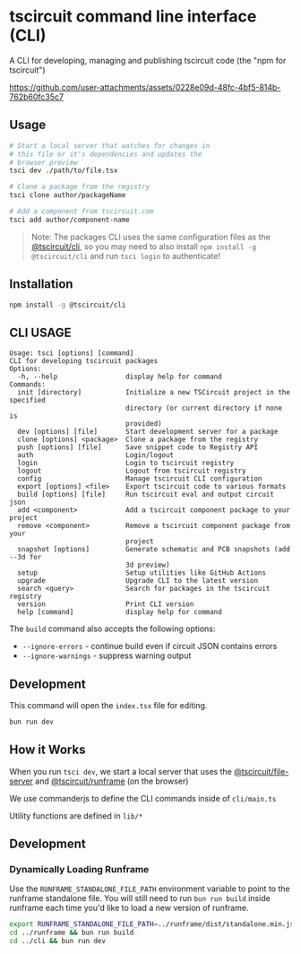 # tscircuit command line interface (CLI)

A CLI for developing, managing and publishing tscircuit code (the "npm for tscircuit")

https://github.com/user-attachments/assets/0228e09d-48fc-4bf5-814b-762b60fc35c7

## Usage

```bash
# Start a local server that watches for changes in
# this file or it's dependencies and updates the
# browser preview
tsci dev ./path/to/file.tsx

# Clone a package from the registry
tsci clone author/packageName

# Add a component from tscircuit.com
tsci add author/component-name
```

> Note: The packages CLI uses the same configuration files as the [@tscircuit/cli](https://github.com/tscircuit/cli), so you may need to also install `npm install -g @tscircuit/cli` and run `tsci login` to authenticate!

## Installation

```bash
npm install -g @tscircuit/cli
```

## CLI USAGE

<!-- START_HELP_OUTPUT -->
```
Usage: tsci [options] [command]
CLI for developing tscircuit packages
Options:
  -h, --help                 display help for command
Commands:
  init [directory]           Initialize a new TSCircuit project in the specified
                             directory (or current directory if none is
                             provided)
  dev [options] [file]       Start development server for a package
  clone [options] <package>  Clone a package from the registry
  push [options] [file]      Save snippet code to Registry API
  auth                       Login/logout
  login                      Login to tscircuit registry
  logout                     Logout from tscircuit registry
  config                     Manage tscircuit CLI configuration
  export [options] <file>    Export tscircuit code to various formats
  build [options] [file]     Run tscircuit eval and output circuit json
  add <component>            Add a tscircuit component package to your project
  remove <component>         Remove a tscircuit component package from your
                             project
  snapshot [options]         Generate schematic and PCB snapshots (add --3d for
                             3d preview)
  setup                      Setup utilities like GitHub Actions
  upgrade                    Upgrade CLI to the latest version
  search <query>             Search for packages in the tscircuit registry
  version                    Print CLI version
  help [command]             display help for command
```
<!-- END_HELP_OUTPUT -->

The `build` command also accepts the following options:

- `--ignore-errors` - continue build even if circuit JSON contains errors
- `--ignore-warnings` - suppress warning output

## Development

This command will open the `index.tsx` file for editing.

```bash
bun run dev
```

## How it Works

When you run `tsci dev`, we start a local
server that uses the [@tscircuit/file-server](https://github.com/tscircuit/file-server) and [@tscircuit/runframe](https://github.com/tscircuit/runframe) (on the browser)

We use commanderjs to define the CLI commands inside
of `cli/main.ts`

Utility functions are defined in `lib/*`

## Development

### Dynamically Loading Runframe

Use the `RUNFRAME_STANDALONE_FILE_PATH` environment variable to point to the runframe standalone file. You will still need to run `bun run build` inside
runframe each time you'd like to load a new version of runframe.

```bash
export RUNFRAME_STANDALONE_FILE_PATH=../runframe/dist/standalone.min.js
cd ../runframe && bun run build
cd ../cli && bun run dev
```
